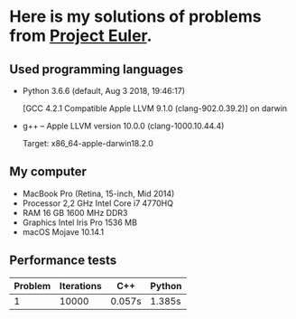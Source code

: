 # Here is my solutions of problems from [Project Euler](https://projecteuler.net/archives).


## Used programming languages

- Python 3.6.6 (default, Aug  3 2018, 19:46:17)
  
  [GCC 4.2.1 Compatible Apple LLVM 9.1.0 (clang-902.0.39.2)] on darwin

 - g++ – Apple LLVM version 10.0.0 (clang-1000.10.44.4)

   Target: x86_64-apple-darwin18.2.0


## My computer

- MacBook Pro (Retina, 15-inch, Mid 2014)
- Processor 2,2 GHz Intel Core i7 4770HQ
- RAM 16 GB 1600 MHz DDR3
- Graphics Intel Iris Pro 1536 MB
- macOS Mojave 10.14.1


## Performance tests

Problem | Iterations | C++ | Python
--- | --- | --- | ---
1 | 10000 | 0.057s | 1.385s
